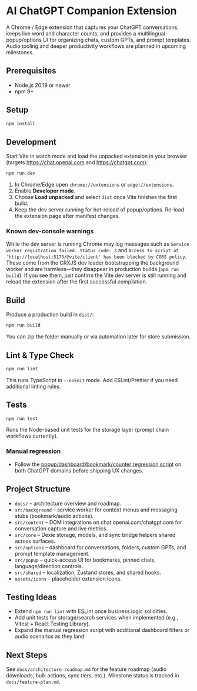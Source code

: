 ﻿# AI ChatGPT Companion Extension

A Chrome / Edge extension that captures your ChatGPT conversations, keeps live word and character counts, and provides a multilingual popup/options UI for organizing chats, custom GPTs, and prompt templates. Audio tooling and deeper productivity workflows are planned in upcoming milestones.

## Prerequisites
- Node.js 20.19 or newer
- npm 9+

## Setup
```bash
npm install
```

## Development
Start Vite in watch mode and load the unpacked extension in your browser (targets https://chat.openai.com and https://chatgpt.com):
```bash
npm run dev
```
1. In Chrome/Edge open `chrome://extensions` or `edge://extensions`.
2. Enable **Developer mode**.
3. Choose **Load unpacked** and select `dist` once Vite finishes the first build.
4. Keep the dev server running for hot-reload of popup/options. Re-load the extension page after manifest changes.

### Known dev-console warnings

While the dev server is running Chrome may log messages such as `Service worker registration failed. Status code: 3` and `Access to script at 'http://localhost:5173/@vite/client' has been blocked by CORS policy`. These come from the CRXJS dev loader bootstrapping the background worker and are harmless—they disappear in production builds (`npm run build`). If you see them, just confirm the Vite dev server is still running and reload the extension after the first successful compilation.

## Build
Produce a production build in `dist/`:
```bash
npm run build
```
You can zip the folder manually or via automation later for store submission.

## Lint & Type Check
```bash
npm run lint
```
This runs TypeScript in `--noEmit` mode. Add ESLint/Prettier if you need additional linting rules.

## Tests
```bash
npm run test
```
Runs the Node-based unit tests for the storage layer (prompt chain workflows currently).

### Manual regression
- Follow the [popup/dashboard/bookmark/counter regression script](docs/testing/manual-regression.md) on both ChatGPT domains before shipping UX changes.

## Project Structure
- `docs/` – architecture overview and roadmap.
- `src/background` – service worker for context menus and messaging stubs (bookmark/audio actions).
- `src/content` – DOM integrations on chat.openai.com/chatgpt.com for conversation capture and live metrics.
- `src/core` – Dexie storage, models, and sync bridge helpers shared across surfaces.
- `src/options` – dashboard for conversations, folders, custom GPTs, and prompt template management.
- `src/popup` – quick-access UI for bookmarks, pinned chats, language/direction controls.
- `src/shared` – localization, Zustand stores, and shared hooks.
- `assets/icons` – placeholder extension icons.

## Testing Ideas
- Extend `npm run lint` with ESLint once business logic solidifies.
- Add unit tests for storage/search services when implemented (e.g., Vitest + React Testing Library).
- Expand the manual regression script with additional dashboard filters or audio scenarios as they land.

## Next Steps
See `docs/architecture-roadmap.md` for the feature roadmap (audio downloads, bulk actions, sync tiers, etc.). Milestone status is tracked in `docs/feature-plan.md`.

